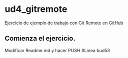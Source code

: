 # ud4_gitremote
Ejercicio de ejemplo de trabajo con Git Remote en GitHub

## Comienza el ejercicio.
Modificar Readme.md y hacer PUSH
#Linea bud53
